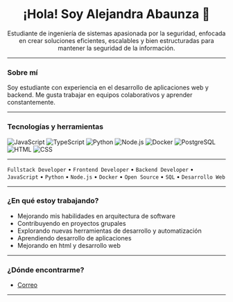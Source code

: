 <h1 align="center">¡Hola! Soy Alejandra Abaunza 👋</h1>

<p align="center">
  Estudiante de ingeniería de sistemas apasionada por la seguridad, enfocada en crear soluciones eficientes, escalables y bien estructuradas para mantener la seguridad de la información.
</p>

---

### Sobre mí

Soy estudiante con experiencia en el desarrollo de aplicaciones web y backend. Me gusta trabajar en equipos colaborativos y aprender constantemente.

---

### Tecnologías y herramientas

![JavaScript](https://img.shields.io/badge/-JavaScript-F7DF1E?style=flat&logo=javascript&logoColor=black)
![TypeScript](https://img.shields.io/badge/-TypeScript-3178C6?style=flat&logo=typescript&logoColor=white)
![Python](https://img.shields.io/badge/-Python-3776AB?style=flat&logo=python&logoColor=white)
![Node.js](https://img.shields.io/badge/-Node.js-339933?style=flat&logo=node.js&logoColor=white)
![Docker](https://img.shields.io/badge/-Docker-2496ED?style=flat&logo=docker&logoColor=white)
![PostgreSQL](https://img.shields.io/badge/-PostgreSQL-336791?style=flat&logo=postgresql&logoColor=white)
![HTML](https://img.shields.io/badge/-HTML5-E34F26?style=flat&logo=html5&logoColor=white)
![CSS](https://img.shields.io/badge/-CSS3-1572B6?style=flat&logo=css3&logoColor=white)

---

`Fullstack Developer` • `Frontend Developer` • `Backend Developer` • `JavaScript` • `Python` • `Node.js` • `Docker` • `Open Source` • `SQL` • `Desarrollo Web`

---

### ¿En qué estoy trabajando?

- Mejorando mis habilidades en arquitectura de software
- Contribuyendo en proyectos grupales
- Explorando nuevas herramientas de desarrollo y automatización
- Aprendiendo desarrollo de aplicaciones
- Mejorando en html y desarrollo web

---

### ¿Dónde encontrarme?

- [Correo](abaunzaalejandra@javeriana.edu.co)

---
